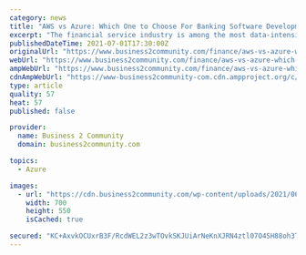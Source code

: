 ```yaml
---
category: news
title: "AWS vs Azure: Which One to Choose For Banking Software Development"
excerpt: "The financial service industry is among the most data-intensive and highly regulated sectors around the global market. With the"
publishedDateTime: 2021-07-01T17:30:00Z
originalUrl: "https://www.business2community.com/finance/aws-vs-azure-which-one-to-choose-for-banking-software-development-02416270"
webUrl: "https://www.business2community.com/finance/aws-vs-azure-which-one-to-choose-for-banking-software-development-02416270"
ampWebUrl: "https://www.business2community.com/finance/aws-vs-azure-which-one-to-choose-for-banking-software-development-02416270/amp"
cdnAmpWebUrl: "https://www-business2community-com.cdn.ampproject.org/c/s/www.business2community.com/finance/aws-vs-azure-which-one-to-choose-for-banking-software-development-02416270/amp"
type: article
quality: 57
heat: 57
published: false

provider:
  name: Business 2 Community
  domain: business2community.com

topics:
  - Azure

images:
  - url: "https://cdn.business2community.com/wp-content/uploads/2021/06/AWS-Vs-Microsoft-Azure.png"
    width: 700
    height: 550
    isCached: true

secured: "KC+AxvkOCUxrB3F/RcdWEL2z3wTOvkSKJUiArNeKnXJRN4ztl07O4SH88oh3T2xGi9NTfoFI7jNnztnVmx+GEyHEAvTFKP2hiGbK5zLfXlZzDcCA2UACfUWSDv1EJLO/2eFtli1P+2bg4nVJYgA9Ck7O3ZTK45vXfQOEOkZ322rN9ujJlHCY5Xvp8cO9CV1dmt2Q15uTQQb6bRrVMiPCiDOrrhTfoV+vvXC011J2CCP3l9wYYVzeOKOxszHt5RnGmIof18H89+LVgJBT58CdNqLFfpuYhCpctDXog/RhZvVuvN+bd1UZxzG9xMqPay45PydWjluEKTEu1n+qDLf+2/hr6XEJb55tA0kCvUAHrow=;s1u6y1okKCkxa2X5GyINqg=="
---
```


